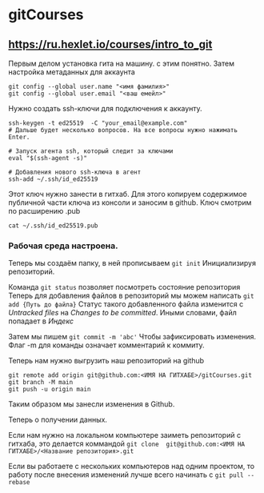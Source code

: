 # gitCourses

## https://ru.hexlet.io/courses/intro_to_git

 Первым делом установка гита на машину. с этим понятно.
 Затем настройка метаданных для аккаунта
``` 
git config --global user.name "<имя фамилия>"
git config --global user.email "<ваш емейл>" 
```
 Нужно создать ssh-ключи для подключения к аккаунту. 
```
ssh-keygen -t ed25519  -C "your_email@example.com"
# Дальше будет несколько вопросов. На все вопросы нужно нажимать Enter.

# Запуск агента ssh, который следит за ключами
eval "$(ssh-agent -s)"

# Добавления нового ssh-ключа в агент
ssh-add ~/.ssh/id_ed25519
```

Этот ключ нужно занести в гитхаб. Для этого копируем содержимое публичной части ключа из консоли и заносим в github. Ключ смотрим по расширению .pub
```
cat ~/.ssh/id_ed25519.pub
```
### Рабочая среда настроена.
Теперь мы создаём папку, в ней прописываем ``` git init ``` Инициализируя репозиторий.

Команда ``` git status ``` позволяет посмотреть состояние репозитория
Теперь для добавления файлов в репозиторий мы можем написать ``` git add {Путь до файла} ``` Статус такого добавленного файла изменится с *Untracked files* на *Changes to be committed*. Иными словами, файл попадает в *Индекс*

Затем мы пишем ``` git commit -m 'abc' ``` Чтобы зафиксировать изменения. Флаг -m для команды означает комментарий к коммиту.

Теперь нам нужно выгрузить наш репозиторий на github

```
git remote add origin git@github.com:<ИМЯ НА ГИТХАБЕ>/gitCourses.git
git branch -M main
git push -u origin main 
```
Таким образом мы занесли изменения в Github.

Теперь о получении данных.

Если нам нужно на локальном компьютере заиметь репозиторий с гитхаба, это делается коммандой ``` git clone  git@github.com:<ИМЯ НА ГИТХАБЕ>/<Название репозитория>.git ```

Если вы работаете с нескольких компьютеров над одним проектом, то работу после внесения изменений лучше всего начинать с ``` git pull --rebase ```
